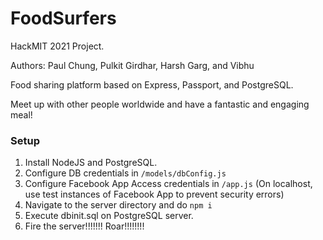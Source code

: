 # FoodSurfers
HackMIT 2021 Project.

Authors: Paul Chung, Pulkit Girdhar, Harsh Garg, and Vibhu

Food sharing platform based on Express, Passport, and PostgreSQL.

Meet up with other people worldwide and have a fantastic and engaging meal!

### Setup
1. Install NodeJS and PostgreSQL.
2. Configure DB credentials in ```/models/dbConfig.js```
3. Configure Facebook App Access credentials in ```/app.js``` (On localhost, use test instances of Facebook App to prevent security errors) 
4. Navigate to the server directory and do ```npm i```
5. Execute dbinit.sql on PostgreSQL server.
6. Fire the server!!!!!!! Roar!!!!!!!!
